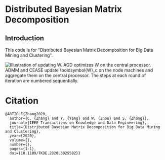 # Distributed Bayesian Matrix Decomposition

## Introduction

This code is for "Distributed Bayesian Matrix Decomposition for Big Data Mining and Clustering".

![Illustration of updating **W**. AGD optimizes **W** on the central processor.
      ADMM and CEASE update $\boldsymbol{W}_c$ on the node machines and aggregate them on the central processor.
      The steps at each round of iteration are numbered sequentially.](./output/digrams.png)
      
# Citation
```
@ARTICLE{Zhang2020,
  author={C. {Zhang} and Y. {Yang} and W. {Zhou} and S. {Zhang}},
  journal={IEEE Transactions on Knowledge and Data Engineering}, 
  title={Distributed Bayesian Matrix Decomposition for Big Data Mining and Clustering}, 
  year={2020},
  volume={},
  number={},
  pages={1-1},
  doi={10.1109/TKDE.2020.3029582}}
```
